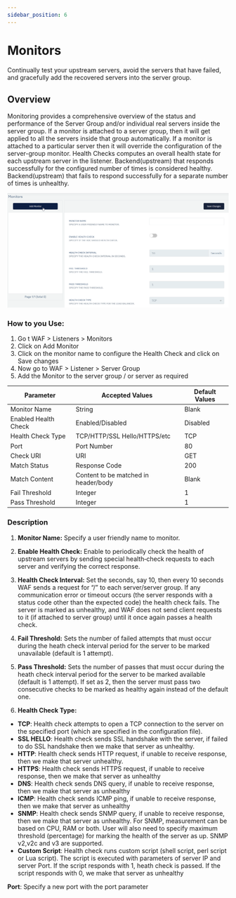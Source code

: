```yaml
---
sidebar_position: 6
---
```


# Monitors
Continually test your upstream servers, avoid the servers that have failed, and gracefully add the recovered servers into the server group.

## Overview
Monitoring provides a comprehensive overview of the status and performance of the Server Group  and/or individual real servers inside the server group. If a monitor is attached to a server group, then it will get applied to all the servers inside that group automatically. If a monitor is attached to a particular server then it will override the configuration of the server-group monitor. Health Checks computes an overall health state for each upstream server in the listener. Backend(upstream) that responds successfully for the configured number of times is considered healthy. Backend(upstream) that fails to respond successfully for a separate number of times is unhealthy.

![Monitors](/img/waf/Monitors.png)

### How to you Use:

1. Go t WAF > Listeners > Monitors
2. Click on Add Monitor
3. Click on the monitor name to configure the Health Check and click on Save changes
4. Now go to WAF > Listener > Server Group 
5. Add the Monitor to the server group / or server as required  


| Parameter | Accepted Values  | Default Values |
| ----------- | ----------- | ----------- |
| Monitor Name| String | Blank |
| Enabled Health Check | Enabled/Disabled | Disabled |  
| Health Check Type | TCP/HTTP/SSL Hello/HTTPS/etc | TCP |
| Port | Port Number | 80 |
| Check URI | URI | GET |
| Match Status | Response Code | 200|
| Match Content | Content to be matched in header/body | Blank |
| Fail Threshold | Integer | 1|
| Pass Threshold | Integer | 1|

### Description

1. **Monitor Name:** 
Specify a user friendly name to monitor.

2. **Enable Health Check:**
Enable to periodically check the health of upstream servers by sending special health‑check requests to each server and verifying the correct response.

3. **Health Check Interval:**
Set the seconds, say 10, then every 10 seconds WAF sends a request for “/” to each server/server group. If any communication error or timeout occurs (the server responds with a status code other than the expected code) the health check fails. The server is marked as unhealthy, and WAF does not send client requests to it (if attached to server group) until it once again passes a health check.

4. **Fail Threshold:**
Sets the number of failed attempts that must occur during the heath check interval period for the server to be marked unavailable (default is 1 attempt).
  
5. **Pass Threshold:**
Sets the number of passes that must occur during the heath check interval period for the server to be marked available (default is 1 attempt). If set as 2, then the server must pass two consecutive checks to be marked as healthy again instead of the default one.

6. **Health Check Type:**
 - **TCP**: 
Health check attempts to open a TCP connection to the server on the specified port (which are specified in the configuration file).
 - **SSL HELLO**:
Health check sends SSL handshake with the server, if failed to do SSL handshake then we make that server as unhealthy.
 - **HTTP**: 
Health check sends HTTP request, if unable to receive response, then we make that server unhealthy.
 - **HTTPS**: 
Health check sends HTTPS request, if unable to receive response, then we make that server as unhealthy
 - **DNS**: 
Health check sends DNS query, if unable to receive response, then we make that server as unhealthy
 - **ICMP**: 
Health check sends ICMP ping, if unable to receive response, then we make that server as unhealthy
 - **SNMP**: 
Health check sends SNMP query, if unable to receive response, then we make that server as unhealthy. For SNMP, measurement can be based on CPU, RAM or both. User will also need to specify maximum threshold (percentage) for marking the health of the server as up. SNMP v2,v2c and v3 are supported.
 - **Custom Script**: 
Health check runs custom script (shell script, perl script or Lua script). The script is executed with parameters of server IP and server Port. If the script responds with 1, heath check is passed. If the script responds with 0, we make that server as unhealthy

**Port**: 
 Specify a new port with the port parameter